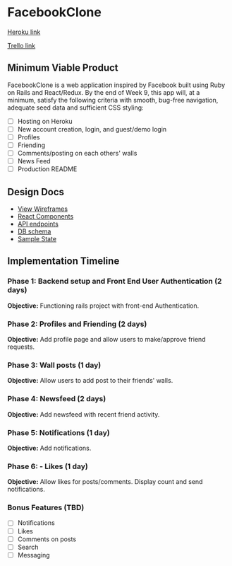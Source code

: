 # FacebookClone

[Heroku link][heroku]

[Trello link][trello]

[heroku]: http://www.herokuapp.com
[trello]: https://trello.com/b/jZri4w0T/facebook-clone

## Minimum Viable Product

FacebookClone is a web application inspired by Facebook built using Ruby on Rails
and React/Redux.  By the end of Week 9, this app will, at a minimum, satisfy the
following criteria with smooth, bug-free navigation, adequate seed data and
sufficient CSS styling:

- [ ] Hosting on Heroku
- [ ] New account creation, login, and guest/demo login
- [ ] Profiles
- [ ] Friending
- [ ] Comments/posting on each others' walls
- [ ] News Feed
- [ ] Production README

## Design Docs
* [View Wireframes][wireframes]
* [React Components][components]
* [API endpoints][api-endpoints]
* [DB schema][schema]
* [Sample State][sample-state]

[wireframes]: docs/wireframes
[components]: docs/component-hierarchy.md
[sample-state]: docs/sample-state.md
[api-endpoints]: docs/api-endpoints.md
[schema]: docs/schema.md

## Implementation Timeline

### Phase 1: Backend setup and Front End User Authentication (2 days)

**Objective:** Functioning rails project with front-end Authentication.

### Phase 2: Profiles and Friending (2 days)

**Objective:** Add profile page and allow users to make/approve friend requests.

### Phase 3: Wall posts (1 day)

**Objective:** Allow users to add post to their friends' walls.

### Phase 4: Newsfeed (2 days)

**Objective:** Add newsfeed with recent friend activity.

### Phase 5: Notifications (1 day)

**Objective:** Add notifications.

### Phase 6: - Likes (1 day)

**Objective:** Allow likes for posts/comments. Display count and send notifications.

### Bonus Features (TBD)
- [ ] Notifications
- [ ] Likes
- [ ] Comments on posts
- [ ] Search
- [ ] Messaging
